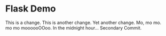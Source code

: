 # Flask Demo
This is a change.
This is another change.
Yet another change.
Mo, mo mo.
mo mo moooooOOoo.
In the midnight hour...
Secondary Commit.